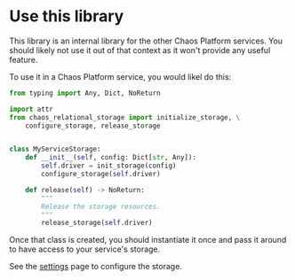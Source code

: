 # Use this library

This library is an internal library for the other Chaos Platform services. You
should likely not use it out of that context as it won't provide any useful
feature.

To use it in a Chaos Platform service, you would likel do this:

```python
from typing import Any, Dict, NoReturn

import attr
from chaos_relational_storage import initialize_storage, \
    configure_storage, release_storage


class MyServiceStorage:
    def __init__(self, config: Dict[str, Any]):
        self.driver = init_storage(config)
        configure_storage(self.driver)

    def release(self) -> NoReturn:
        """
        Release the storage resources.
        """
        release_storage(self.driver)
```

Once that class is created, you should instantiate it once and pass it around
to have access to your service's storage.

See the [settings][] page to configure the storage.

[settings]: ./settings.md
